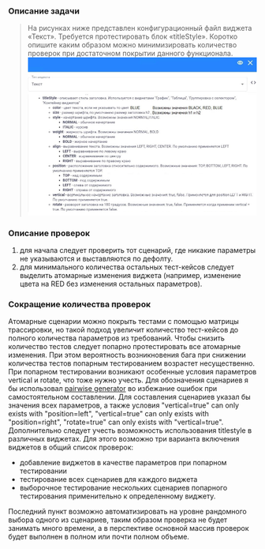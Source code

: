 ### Описание задачи
> На рисунках ниже представлен конфигурационный файл виджета «Текст». Требуется протестировать блок «titleStyle». Коротко опишите каким образом можно минимизировать количество проверок при достаточном покрытии данного функционала. ![Конфигурационный файл виджета "Текст"](https://github.com/Ordbe/Titlestyle_field/blob/main/%D0%9A%D0%BE%D0%BD%D1%84%D0%B8%D0%B3%D1%83%D1%80%D0%B0%D1%86%D0%B8%D1%8F%20%D0%BF%D0%BE%D0%BB%D1%8F%20%D1%82%D0%B5%D0%BA%D1%81%D1%82.png)

### Описание проверок
1. для начала следует проверить тот сценарий, где никакие параметры не указываются и выставляются по дефолту.
2. для минимального количества остальных тест-кейсов следует выделить атомарные изменения виджета (например, изменение цвета на RED без изменения остальных параметров). 

### Сокращение количества проверок  
  Атомарные сценарии можно покрыть тестами с помощью матрицы трассировки, но такой подход увеличит количество тест-кейсов до полного количества параметров из требований. Чтобы снизить количество тестов следует попарно протестировать все атомарные изменения. При этом вероятность возникновения бага при снижении количества тестов попарным тестированием возрастет несущественно. 
  При попарном тестировании возникают особенные условия параметров vertical и rotate, что тоже нужно учесть. Для обозначения сценариев я бы использовал [pairwise generator](https://pairwise.teremokgames.com/) во избежание ошибок при самостоятельном составлении. Для составления сценариев указал бы значения всех параметров, а также условия "vertical=true" can only exists with "position=left", "vertical=true" can only exists with "position=right", "rotate=true" can only exists with "vertical=true". 
	Дополнительно следует учесть возможность использования titlestyle в различных виджетах. Для этого возможно три варианта включения виджетов в общий список проверок:
- добавление виджетов в качестве параметров при попарном тестировании
- тестирование всех сценариев для каждого виджета
- выборочное тестирование нескольких сценариев попарного тестирования применительно к определенному виджету.

Последний пункт возможно автоматизировать на уровне рандомного выбора одного из сценариев, таким образом проверка не будет занимать много времени, а в перспективе основной массив проверок будет выполнен в полном или почти полном объеме.
